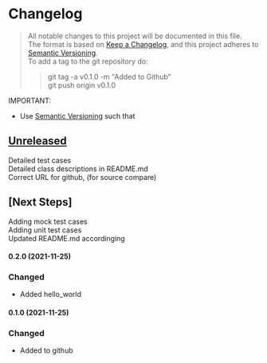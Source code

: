 
# Changelog
> All notable changes to this project will be documented in this file.</br>
The format is based on [Keep a Changelog](https://keepachangelog.com/en/1.0.0/), 
and this project adheres to [Semantic Versioning](https://semver.org/spec/v2.0.0.html).</br>
> To add a tag to the git repository do:
> > git tag -a v0.1.0 -m "Added to Github"</br>
> > git push origin v0.1.0
> 

IMPORTANT: 
- Use [Semantic Versioning](https://semver.org/spec/v2.0.0.html) such that<br>
 

## [Unreleased]
Detailed test cases</br>
Detailed class descriptions in README.md</br>
Correct URL for github, (for source compare)</br>

## [Next Steps]
Adding mock test cases </br>
Adding unit test cases </br>
Updated README.md accordinging</br>

#### 0.2.0 (2021-11-25)
### Changed 
- Added hello_world

#### 0.1.0 (2021-11-25)
### Changed 
- Added to github

[Unreleased]: https://github.com/perriera/hello_world_rusty/compare/v0.2.0...HEAD
[0.2.0]: https://github.com/perriera/hello_world_rusty/compare/v0.1.0...v0.2.0
[0.1.0]: https://github.com/perriera/hello_world_rusty/releases/tag/v0.1.0
